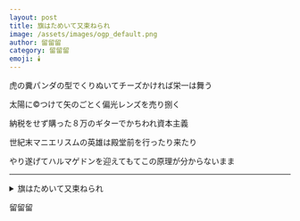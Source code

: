 ```yaml
---
layout: post
title: 旗はためいて又束ねられ
image: /assets/images/ogp_default.png
author: 留留留
category: 留留留
emoji: 🕯️
---
```


<div class="tanka-area"><div class="tanka">
<p>虎の糞パンダの型でくりぬいてチーズかければ栄一は舞う</p>

<p>太陽に<span>&copy;</span>つけて矢のごとく偏光レンズを売り捌く</p>

<p>納税をせず購った８万のギターでかちわれ資本主義</p>

<p>世紀末マニエリスムの英雄は殿堂前を行ったり来たり</p>

<p>やり遂げてハルマゲドンを迎えてもてこの原理が分からないまま</p>

</div></div>

---

<details><summary>旗はためいて又束ねられ</summary>
虎の糞パンダの型でくりぬいてチーズかければ栄一は舞う<br />
太陽に<span>&copy;</span>つけて矢のごとく偏光レンズを売り捌く<br />
納税をせず購った8万のギターでかちわれ資本主義<br />
世紀末マニエリスムの英雄は殿堂前を行ったり来たり<br />
やり遂げてハルマゲドンを迎えてもてこの原理が分からないまま<br />
<br />

</details>

留留留
